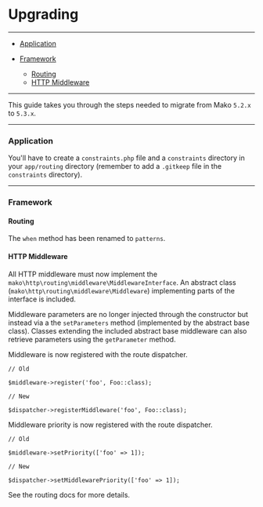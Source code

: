 # Upgrading

--------------------------------------------------------

* [Application](#application)

* [Framework](#framework)
	- [Routing](#framework:routing)
	- [HTTP Middleware](#framework:http_middleware)

--------------------------------------------------------

This guide takes you through the steps needed to migrate from Mako ```5.2.x``` to ```5.3.x```.

--------------------------------------------------------

<a id="application"></a>

### Application

You'll have to create a `constraints.php` file and a `constraints` directory in your `app/routing` directory (remember to add a `.gitkeep` file in the `constraints` directory).

--------------------------------------------------------

<a id="framework"></a>

### Framework

<a id="framework:routing"></a>

#### Routing

The `when` method has been renamed to `patterns`.

<a id="framework:http_middleware"></a>

#### HTTP Middleware

All HTTP middleware must now implement the `mako\http\routing\middleware\MiddlewareInterface`. An abstract class (`mako\http\routing\middleware\Middleware`) implementing parts of the interface is included.

Middleware parameters are no longer injected through the constructor but instead via a the `setParameters` method (implemented by the abstract base class). Classes extending the included abstract base middleware can also retrieve parameters using the `getParameter` method.

Middleware is now registered with the route dispatcher.

	// Old

	$middleware->register('foo', Foo::class);

	// New

	$dispatcher->registerMiddleware('foo', Foo::class);

Middleware priority is now registered with the route dispatcher.

	// Old

	$middleware->setPriority(['foo' => 1]);

	// New

	$dispatcher->setMiddlewarePriority(['foo' => 1]);

See the routing docs for more details.
